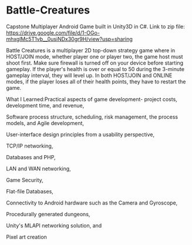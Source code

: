 # Battle-Creatures
Capstone Multiplayer Android Game built in Unity3D in C#.
Link to zip file: https://drive.google.com/file/d/1-OGo-mhxglMc5T1vb__0usiNDx30gr9H/view?usp=sharing

Battle Creatures is a multiplayer 2D top-down strategy game where in HOST/JOIN mode, whether player one or player two, the game host must shoot first. Make sure firewall is turned off on your device before starting gameplay. If the player's health is over or equal to 50 during the 3-minute gameplay interval, they will level up. In both HOST/JOIN and ONLINE modes, if the player loses all of their health points, they have to restart the game. 

What I Learned:Practical aspects of game development- project costs, development time, and revenue, 

Software process structure, scheduling, risk management, the process models, and Agile development, 

User-interface design principles from a usability perspective, 

TCP/IP networking, 

Databases and PHP,

LAN and WAN networking,

Game Security,

Flat-file Databases,

Connectivity to Android hardware such as the Camera and Gyroscope, 

Procedurally generated dungeons, 

Unity's MLAPI networking solution, and

Pixel art creation

